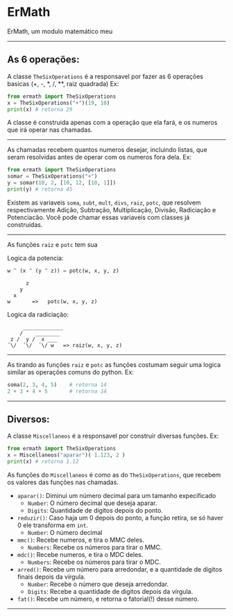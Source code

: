 # ErMath
ErMath, um modulo matemático meu

---

## As 6 operações:

A classe `TheSixOperations` é a responsavel por fazer as 6 operações basicas (+, -, *, /, **, raiz quadrada)
Ex:
```py
from ermath import TheSixOperations
x = TheSixOperations("+")(19, 10)
print(x) # retorna 29
```

A classe é construida apenas com a operação que ela fará, e os numeros que irá operar nas chamadas.

---
As chamadas recebem quantos numeros desejar, incluindo listas, que seram resolvidas antes de operar com os numeros fora dela.
Ex:
```py
from ermath import TheSixOperations
somar = TheSixOperations("+")
y = somar(10, 2, [10, 12, [10, 1]])
print(y) # retorna 45
```

Existem as variaveis `soma`, `subt`, `mult`, `divs`, `raiz`, `potc`, que 
resolvem respectivamente Adição, Subtração, Multiplicação, Divisão, Radiciação
e Potenciacão. Você pode chamar essas variaveis com classes já construidas.

---
As funções `raiz` e `potc` tem sua

Logica da potencia:
```py
w ^ (x ^ (y ^ z)) = potc(w, x, y, z)
```
```
      z
    y
  x
w       =>   potc(w, x, y, z)
```

Logica da radiciação:
```
     _____________
    /    ________
 z /  y /  x ___
´\/  ´\/  ´\/ w   => raiz(w, x, y, z)
```

---

As tirando as funções `raiz` e `potc` as funções costumam seguir uma logica similar as operações comuns do python.
Ex:
```py
soma(2, 3, 4, 5)    # retorna 14
2 + 3 + 4 + 5       # retorna 14
```

---

## Diversos:
A classe `Miscellaneos` é a responsavel por construir diversas funções.
Ex:
```py
from ermath import TheSixOperations
x = Miscellaneos("aparar")( 1.123, 2 )
print(x) # retorna 1.12
```

As funções do `Miscellaneos` é como as do `TheSixOperations`, que recebem os valores das funções nas chamadas.

- `aparar()`: Diminui um número decimal para um tamanho expecificado
  - `Number`: O número decimal que deseja aparar.
  - `Digits`: Quantidade de digitos depois do ponto.
- `reduzir()`: Caso haja um 0 depois do ponto, a função retira, se só haver 0 ele transforma em `int`.
  - `Number`: O número decimal
- `mmc()`: Recebe numeros, e tira o MMC deles.
  - `Numbers`: Recebe os números para tirar o MMC.
- `mdc()`: Recebe numeros, e tira o MDC deles.
  - `Numbers`: Recebe os números para tirar o MDC.
- `arred()`: Recebe um número para arredondar, e a quantidade de digitos finais depois da vírgula.
  - `Number`: Recebe o número que deseja arredondar.
  - `Digits`: Recebe a quantidade de digitos depois da vírgula.
- `fat()`: Recebe um número, e retorna o fatorial(!) desse número.

---
